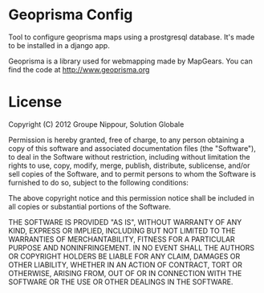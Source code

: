 Geoprisma Config
================

Tool to configure geoprisma maps using a prostgresql database. It's made to be installed in a django app.

Geoprisma is a library used for webmapping made by MapGears. You can find the code at http://www.geoprisma.org

License
=======

Copyright (C) 2012 Groupe Nippour, Solution Globale

Permission is hereby granted, free of charge, to any person obtaining a copy of this software and associated documentation files (the "Software"), to deal in the Software without restriction, including without limitation the rights to use, copy, modify, merge, publish, distribute, sublicense, and/or sell copies of the Software, and to permit persons to whom the Software is furnished to do so, subject to the following conditions:

The above copyright notice and this permission notice shall be included in all copies or substantial portions of the Software.

THE SOFTWARE IS PROVIDED "AS IS", WITHOUT WARRANTY OF ANY KIND, EXPRESS OR IMPLIED, INCLUDING BUT NOT LIMITED TO THE WARRANTIES OF MERCHANTABILITY, FITNESS FOR A PARTICULAR PURPOSE AND NONINFRINGEMENT. IN NO EVENT SHALL THE AUTHORS OR COPYRIGHT HOLDERS BE LIABLE FOR ANY CLAIM, DAMAGES OR OTHER LIABILITY, WHETHER IN AN ACTION OF CONTRACT, TORT OR OTHERWISE, ARISING FROM, OUT OF OR IN CONNECTION WITH THE SOFTWARE OR THE USE OR OTHER DEALINGS IN THE SOFTWARE.
